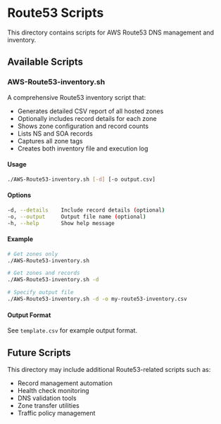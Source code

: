 # Route53 Scripts

This directory contains scripts for AWS Route53 DNS management and inventory.

## Available Scripts

### AWS-Route53-inventory.sh

A comprehensive Route53 inventory script that:

- Generates detailed CSV report of all hosted zones
- Optionally includes record details for each zone
- Shows zone configuration and record counts
- Lists NS and SOA records
- Captures all zone tags
- Creates both inventory file and execution log

#### Usage

```bash
./AWS-Route53-inventory.sh [-d] [-o output.csv]
```

#### Options

```bash
-d, --details    Include record details (optional)
-o, --output     Output file name (optional)
-h, --help       Show help message
```

#### Example

```bash
# Get zones only
./AWS-Route53-inventory.sh

# Get zones and records
./AWS-Route53-inventory.sh -d

# Specify output file
./AWS-Route53-inventory.sh -d -o my-route53-inventory.csv
```

#### Output Format

See `template.csv` for example output format.

## Future Scripts

This directory may include additional Route53-related scripts such as:

- Record management automation
- Health check monitoring
- DNS validation tools
- Zone transfer utilities
- Traffic policy management
